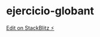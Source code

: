 # ejercicio-globant

[Edit on StackBlitz ⚡️](https://stackblitz.com/edit/stackblitz-starters-pekvqq)